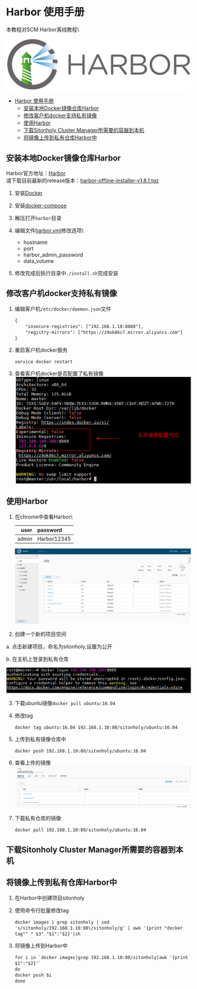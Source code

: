 # Harbor 使用手册

本教程对SCM Harbor离线教程\

![harbor_logo](./images/harbor_logo.png)

<!-- TOC -->

- [Harbor 使用手册](#harbor-使用手册)
    - [安装本地Docker镜像仓库Harbor](#安装本地docker镜像仓库harbor)
    - [修改客户机docker支持私有镜像](#修改客户机docker支持私有镜像)
    - [使用Harbor](#使用harbor)
    - [下载Sitonholy Cluster Manager所需要的容器到本机](#下载sitonholy-cluster-manager所需要的容器到本机)
    - [将镜像上传到私有仓库Harbor中](#将镜像上传到私有仓库harbor中)

<!-- /TOC -->

## 安装本地Docker镜像仓库Harbor

Harbor官方地址：[Harbor](https://github.com/goharbor/harbor)\
请下载目前最新的release版本：[harbor-offline-installer-v1.8.1.tgz](https://storage.googleapis.com/harbor-releases/release-1.8.0/harbor-offline-installer-v1.8.1.tgz)

1. 安装[Docker](./Docker.md)

2. 安装[docker-compose](./Docker.md)

3. 解压打开`harbor`目录

4. 编辑文件[harbor.yml](./yml/harbor.yml)修改选项\
    - hostname
    - port
    - harbor_admin_password
    - data_volume

5. 修改完成后执行目录中`./install.sh`完成安装

## 修改客户机docker支持私有镜像

1. 编辑客户机`/etc/docker/daemon.json`文件
    ```
    {
        "insecure-registries": ["192.168.1.10:8888"],
        "registry-mirrors": ["https://z9ok86c7.mirror.aliyuncs.com"]
    }
    ```

2. 重启客户机docker服务
    ```
    service docker restart
    ```

3. 查看客户机docker是否配置了私有镜像
    ![docker-regist](./images/docker-regist.png)
    

## 使用Harbor

1. 在chrome中查看Harbor\
   
   user|password
   ---:|:---
   admin|Harbor12345

   ![harbor](./images/harborlogin.png)

2. 创建一个新的项目空间

a. 点击新建项目，命名为sitonholy,设置为公开

b. 在主机上登录到私有仓库

![docker-login](./images/dockerlogin.png)

3. 下载ubuntu镜像`docker pull ubuntu:16.04`

4. 修改tag

    ```
    docker tag ubuntu:16.04 192.168.1.10:80/sitonholy/ubuntu:16.04
    ```

5. 上传到私有镜像仓库中
    ```
    docker push 192.168.1.10:80/sitonholy/ubuntu:16.04
    ```

6. 查看上传的镜像
    ![dockersiton](./images/dockersiton.png)

7. 下载私有仓库的镜像

    ```
    docker pull 192.168.1.10:80/sitonholy/ubuntu:16.04
    ```

## 下载Sitonholy Cluster Manager所需要的容器到本机



## 将镜像上传到私有仓库Harbor中

1. 在Harbor中创建项目sitonholy

2. 使用命令行批量修改tag

    ```shell
    docker images | grep sitonholy | sed 's/sitonholy/192.168.1.10:80\/sitonholy/g' | awk '{print "docker tag"" " $3" "$1":"$2}'|sh

    ```

3. 将镜像上传到Harbor中

    ```shell
    for i in `docker images|grep 192.168.1.10:80/sitonholy|awk '{print $1":"$2}'`
    do
    docker push $i
    done
    ```

